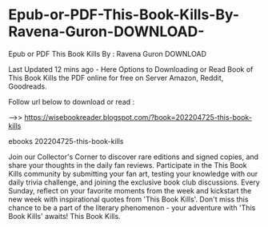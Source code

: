 # Epub-or-PDF-This-Book-Kills-By-Ravena-Guron-DOWNLOAD-
Epub or PDF This Book Kills By : Ravena Guron DOWNLOAD 

Last Updated 12 mins ago - Here Options to Downloading or Read Book of This Book Kills the PDF online for free on Server Amazon, Reddit, Goodreads.
 
Follow url below to download or read :
 
-->> https://wisebookreader.blogspot.com/?book=202204725-this-book-kills
 
ebooks 202204725-this-book-kills
 
Join our Collector's Corner to discover rare editions and signed copies, and share your thoughts in the daily fan reviews.
Participate in the This Book Kills community by submitting your fan art, testing your knowledge with our daily trivia challenge, and joining the exclusive book club discussions.
Every Sunday, reflect on your favorite moments from the week and kickstart the new week with inspirational quotes from 'This Book Kills'. Don't miss this chance to be a part of the literary phenomenon - your adventure with 'This Book Kills' awaits! This Book Kills.
